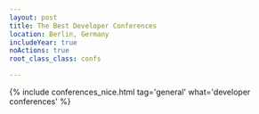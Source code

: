 ```yaml
---
layout: post
title: The Best Developer Conferences
location: Berlin, Germany
includeYear: true
noActions: true
root_class_class: confs

---
```


{% include conferences_nice.html tag='general' what='developer conferences' %}
